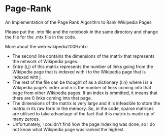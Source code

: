 # Page-Rank
An Implementation of the Page Rank Algorithm to Rank Wikipedia Pages

Please put the .mtx file and the notebook in the same directory and change the file for the .mtx file in the code. 

More about the web-wikipedia2009.mtx:
  - The second line contains the dimensions of the matrix that represents the network of Wikipedia pages.
  - Entry (i,j) of this matrix represents the number of links going from the Wikipedia page that is indexed with i to the Wikipedia page that is indexed with j.
  - The rest of the file can be thought of as a dictionary {i:n} where i is a Wikipedia page's index and n is the number of links coming into that page from other Wikipedia pages. If an index is ommitted, it means that there are 0 links coming into that page.
  - The dimensions of the matrix is very large and it is infeasible to store the matrix in its raw form in the memory. So, in the code, sparse matrices are utilised to take advantage of the fact that this matrix is made up of many zeroes.
  - Unfortunately, I couldn't find how the page indexing was done, so I do not know what Wikipedia page was ranked the highest.
